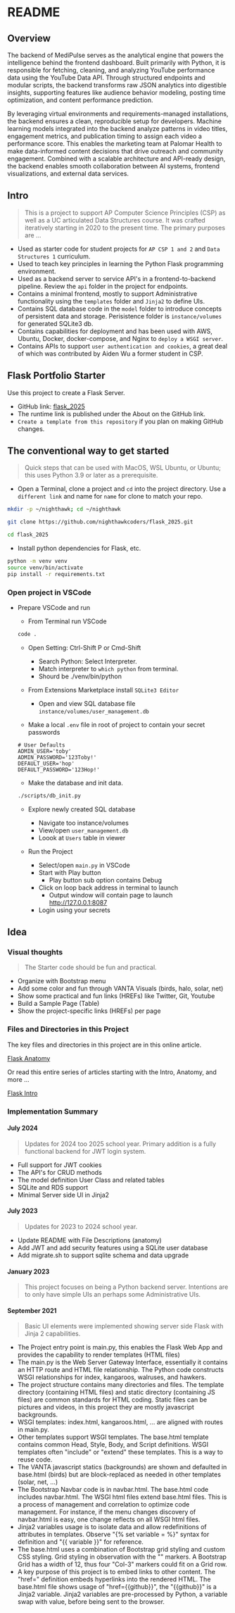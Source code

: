 # README

## Overview

The backend of MediPulse serves as the analytical engine that powers the intelligence behind the frontend dashboard. Built primarily with Python, it is responsible for fetching, cleaning, and analyzing YouTube performance data using the YouTube Data API. Through structured endpoints and modular scripts, the backend transforms raw JSON analytics into digestible insights, supporting features like audience behavior modeling, posting time optimization, and content performance prediction.

By leveraging virtual environments and requirements-managed installations, the backend ensures a clean, reproducible setup for developers. Machine learning models integrated into the backend analyze patterns in video titles, engagement metrics, and publication timing to assign each video a performance score. This enables the marketing team at Palomar Health to make data-informed content decisions that drive outreach and community engagement. Combined with a scalable architecture and API-ready design, the backend enables smooth collaboration between AI systems, frontend visualizations, and external data services.

## Intro

> This is a project to support AP Computer Science Principles (CSP) as well as a UC articulated Data Structures course. It was crafted iteratively starting in 2020 to the present time.  The primary purposes are ...

- Used as starter code for student projects for `AP CSP 1 and 2` and `Data Structures 1` curriculum.
- Used to teach key principles in learning the Python Flask programming environment.
- Used as a backend server to service API's in a frontend-to-backend pipeline. Review the `api` folder in the project for endpoints.
- Contains a minimal frontend, mostly to support Administrative functionality using the `templates` folder and `Jinja2` to define UIs.
- Contains SQL database code in the `model` folder to introduce concepts of persistent data and storage.  Perisistence folder is `instance/volumes` for generated SQLite3 db.
- Contains capabilities for deployment and has been used with AWS, Ubuntu, Docker, docker-compose, and Nginx to `deploy a WSGI server`.
- Contains APIs to support `user authentication and cookies`, a great deal of which was contributed by Aiden Wu a former student in CSP.  

## Flask Portfolio Starter

Use this project to create a Flask Server.

- GitHub link: [flask_2025](https://github.com/nighthawkcoders/flask_2025)
- The runtime link is published under the About on the GitHub link.
- `Create a template from this repository` if you plan on making GitHub changes.

## The conventional way to get started

> Quick steps that can be used with MacOS, WSL Ubuntu, or Ubuntu; this uses Python 3.9 or later as a prerequisite.

- Open a Terminal, clone a project and `cd` into the project directory.  Use a `different link` and name for `name` for clone to match your repo.

```bash
mkdir -p ~/nighthawk; cd ~/nighthawk

git clone https://github.com/nighthawkcoders/flask_2025.git

cd flask_2025
```

- Install python dependencies for Flask, etc.

```bash
python -m venv venv
source venv/bin/activate
pip install -r requirements.txt
```

### Open project in VSCode

- Prepare VSCode and run
  - From Terminal run VSCode

  ```bash
  code .
  ```

  - Open Setting: Ctrl-Shift P or Cmd-Shift
    - Search Python: Select Interpreter.
    - Match interpreter to `which python` from terminal.
    - Shourd be ./venv/bin/python

  - From Extensions Marketplace install `SQLite3 Editor`
    - Open and view SQL database file `instance/volumes/user_management.db`

  - Make a local `.env` file in root of project to contain your secret passwords

  ```shell
  # User Defaults
  ADMIN_USER='toby'
  ADMIN_PASSWORD='123Toby!'
  DEFAULT_USER='hop'
  DEFAULT_PASSWORD='123Hop!'
  ```

  - Make the database and init data.
  
  ```bash
  ./scripts/db_init.py
  ```

  - Explore newly created SQL database
    - Navigate too instance/volumes
    - View/open `user_management.db`
    - Loook at `Users` table in viewer

  - Run the Project
    - Select/open `main.py` in VSCode
    - Start with Play button
      - Play button sub option contains Debug
    - Click on loop back address in terminal to launch
      - Output window will contain page to launch http://127.0.0.1:8087
    - Login using your secrets

## Idea

### Visual thoughts

> The Starter code should be fun and practical.

- Organize with Bootstrap menu
- Add some color and fun through VANTA Visuals (birds, halo, solar, net)
- Show some practical and fun links (HREFs) like Twitter, Git, Youtube
- Build a Sample Page (Table)
- Show the project-specific links (HREFs) per page

### Files and Directories in this Project

The key files and directories in this project are in this online article.

[Flask Anatomy](https://nighthawkcoders.github.io/portfolio_2025/flask-anatomy)

Or read this entire series of articles starting with the Intro, Anatomy, and more ...

[Flask Intro](https://nighthawkcoders.github.io/portfolio_2025/flask-intro)

### Implementation Summary

#### July 2024

> Updates for 2024 too 2025 school year.  Primary addition is a fully functional backend for JWT login system.

- Full support for JWT cookies
- The API's for CRUD methods
- The model definition User Class and related tables
- SQLite and RDS support
- Minimal Server side UI in Jinja2

#### July 2023

> Updates for 2023 to 2024 school year.

- Update README with File Descriptions (anatomy)
- Add JWT and add security features using a SQLite user database
- Add migrate.sh to support sqlite schema and data upgrade

#### January 2023

> This project focuses on being a Python backend server.  Intentions are to only have simple UIs an perhaps some Administrative UIs.

#### September 2021

> Basic UI elements were implemented showing server side Flask with Jinja 2 capabilities.

- The Project entry point is main.py, this enables the Flask Web App and provides the capability to render templates (HTML files)
- The main.py is the  Web Server Gateway Interface, essentially it contains an HTTP route and HTML file relationship.  The Python code constructs WSGI relationships for index, kangaroos, walruses, and hawkers.
- The project structure contains many directories and files.  The template directory (containing HTML files) and static directory (containing JS files) are common standards for HTML coding.  Static files can be pictures and videos, in this project they are mostly javascript backgrounds.
- WSGI templates: index.html, kangaroos.html, ... are aligned with routes in main.py.
- Other templates support WSGI templates.  The base.html template contains common Head, Style, Body, and Script definitions.  WSGI templates often "include" or "extend" these templates.  This is a way to reuse code.
- The VANTA javascript statics (backgrounds) are shown and defaulted in base.html (birds) but are block-replaced as needed in other templates (solar, net, ...)
- The Bootstrap Navbar code is in navbar.html. The base.html code includes navbar.html.  The WSGI html files extend base.html files.  This is a process of management and correlation to optimize code management.  For instance, if the menu changes discovery of navbar.html is easy, one change reflects on all WSGI html files.
- Jinja2 variables usage is to isolate data and allow redefinitions of attributes in templates.  Observe "{% set variable = %}" syntax for definition and "{{ variable }}" for reference.
- The base.html uses a combination of Bootstrap grid styling and custom CSS styling.  Grid styling in observation with the "<Col-3>" markers.  A Bootstrap Grid has a width of 12, thus four "Col-3" markers could fit on a Grid row.
- A key purpose of this project is to embed links to other content.  The "href=" definition embeds hyperlinks into the rendered HTML.  The base.html file shows usage of "href={{github}}", the "{{github}}" is a Jinja2 variable.  Jinja2 variables are pre-processed by Python, a variable swap with value, before being sent to the browser.

